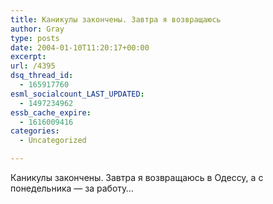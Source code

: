 ```yaml
---
title: Каникулы закончены. Завтра я возвращаюсь
author: Gray
type: posts
date: 2004-01-10T11:20:17+00:00
excerpt:
url: /4395
dsq_thread_id:
  - 165917760
esml_socialcount_LAST_UPDATED:
  - 1497234962
essb_cache_expire:
  - 1616009416
categories:
  - Uncategorized

---
```








Каникулы закончены. Завтра я возвращаюсь в Одессу, а с понедельника &#8212; за работу&#8230;